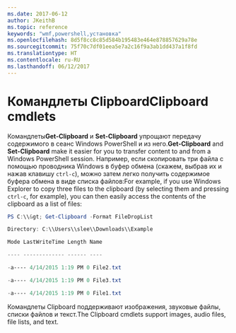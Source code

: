 ```yaml
---
ms.date: 2017-06-12
author: JKeithB
ms.topic: reference
keywords: "wmf,powershell,установка"
ms.openlocfilehash: 8d5f8cc8c85d584b195483e464e878857629a78e
ms.sourcegitcommit: 75f70c7df01eea5e7a2c16f9a3ab1dd437a1f8fd
ms.translationtype: HT
ms.contentlocale: ru-RU
ms.lasthandoff: 06/12/2017
---
```

# <a name="clipboard-cmdlets"></a><span data-ttu-id="2ebff-102">Командлеты Clipboard</span><span class="sxs-lookup"><span data-stu-id="2ebff-102">Clipboard cmdlets</span></span>
<span data-ttu-id="2ebff-103">Командлеты**Get-Clipboard** и **Set-Clipboard** упрощают передачу содержимого в сеанс Windows PowerShell и из него.</span><span class="sxs-lookup"><span data-stu-id="2ebff-103">**Get-Clipboard** and **Set-Clipboard** make it easier for you to transfer content to and from a Windows PowerShell session.</span></span> <span data-ttu-id="2ebff-104">Например, если скопировать три файла с помощью проводника Windows в буфер обмена (скажем, выбрав их и нажав клавишу `ctrl-c`), можно затем легко получить содержимое буфера обмена в виде списка файлов:</span><span class="sxs-lookup"><span data-stu-id="2ebff-104">For example, if you use Windows Explorer to copy three files to the clipboard (by selecting them and pressing `ctrl-c`, for example), you can then easily access the contents of the clipboard as a list of files:</span></span>

```powershell 
PS C:\\&gt; Get-Clipboard -Format FileDropList

Directory: C:\\Users\\slee\\Downloads\\Example

Mode LastWriteTime Length Name

---- ------------- ------ ----

-a---- 4/14/2015 1:19 PM 0 File2.txt

-a---- 4/14/2015 1:19 PM 0 File3.txt

-a---- 4/14/2015 1:19 PM 0 File1.txt
```


<span data-ttu-id="2ebff-105">Командлеты Clipboard поддерживают изображения, звуковые файлы, списки файлов и текст.</span><span class="sxs-lookup"><span data-stu-id="2ebff-105">The Clipboard cmdlets support images, audio files, file lists, and text.</span></span>


